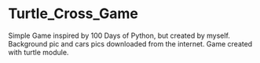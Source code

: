 # Turtle_Cross_Game
Simple Game inspired by 100 Days of Python, but created by myself. Background pic and cars pics downloaded from the internet. Game created with turtle module.
